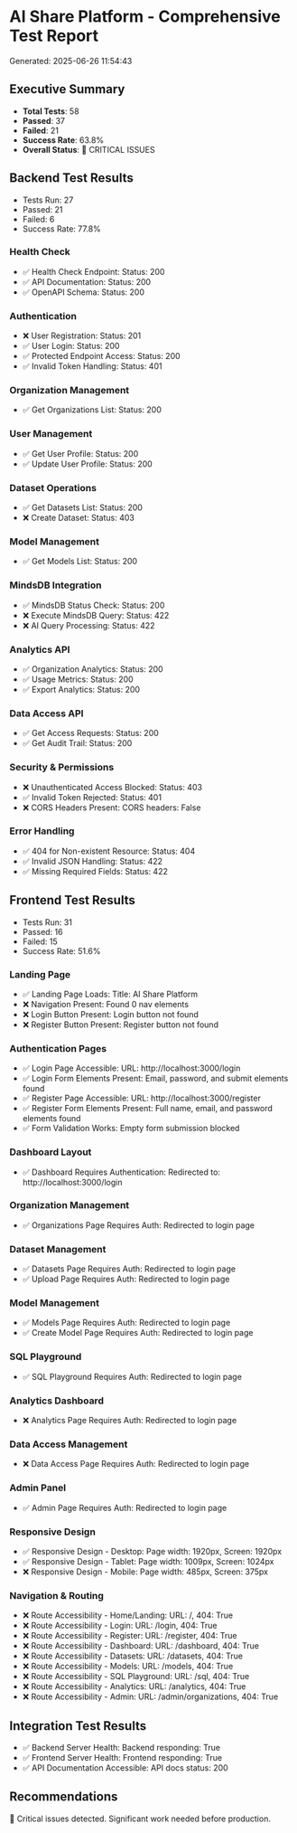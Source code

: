 
# AI Share Platform - Comprehensive Test Report
Generated: 2025-06-26 11:54:43

## Executive Summary

- **Total Tests**: 58
- **Passed**: 37
- **Failed**: 21
- **Success Rate**: 63.8%
- **Overall Status**: 🔴 CRITICAL ISSUES

## Backend Test Results

- Tests Run: 27
- Passed: 21
- Failed: 6
- Success Rate: 77.8%

### Health Check
- ✅ Health Check Endpoint: Status: 200
- ✅ API Documentation: Status: 200
- ✅ OpenAPI Schema: Status: 200

### Authentication
- ❌ User Registration: Status: 201
- ✅ User Login: Status: 200
- ✅ Protected Endpoint Access: Status: 200
- ✅ Invalid Token Handling: Status: 401

### Organization Management
- ✅ Get Organizations List: Status: 200

### User Management
- ✅ Get User Profile: Status: 200
- ✅ Update User Profile: Status: 200

### Dataset Operations
- ✅ Get Datasets List: Status: 200
- ❌ Create Dataset: Status: 403

### Model Management
- ✅ Get Models List: Status: 200

### MindsDB Integration
- ✅ MindsDB Status Check: Status: 200
- ❌ Execute MindsDB Query: Status: 422
- ❌ AI Query Processing: Status: 422

### Analytics API
- ✅ Organization Analytics: Status: 200
- ✅ Usage Metrics: Status: 200
- ✅ Export Analytics: Status: 200

### Data Access API
- ✅ Get Access Requests: Status: 200
- ✅ Get Audit Trail: Status: 200

### Security & Permissions
- ❌ Unauthenticated Access Blocked: Status: 403
- ✅ Invalid Token Rejected: Status: 401
- ❌ CORS Headers Present: CORS headers: False

### Error Handling
- ✅ 404 for Non-existent Resource: Status: 404
- ✅ Invalid JSON Handling: Status: 422
- ✅ Missing Required Fields: Status: 422

## Frontend Test Results

- Tests Run: 31
- Passed: 16
- Failed: 15
- Success Rate: 51.6%

### Landing Page
- ✅ Landing Page Loads: Title: AI Share Platform
- ❌ Navigation Present: Found 0 nav elements
- ❌ Login Button Present: Login button not found
- ❌ Register Button Present: Register button not found

### Authentication Pages
- ✅ Login Page Accessible: URL: http://localhost:3000/login
- ✅ Login Form Elements Present: Email, password, and submit elements found
- ✅ Register Page Accessible: URL: http://localhost:3000/register
- ✅ Register Form Elements Present: Full name, email, and password elements found
- ✅ Form Validation Works: Empty form submission blocked

### Dashboard Layout
- ✅ Dashboard Requires Authentication: Redirected to: http://localhost:3000/login

### Organization Management
- ✅ Organizations Page Requires Auth: Redirected to login page

### Dataset Management
- ✅ Datasets Page Requires Auth: Redirected to login page
- ✅ Upload Page Requires Auth: Redirected to login page

### Model Management
- ✅ Models Page Requires Auth: Redirected to login page
- ✅ Create Model Page Requires Auth: Redirected to login page

### SQL Playground
- ✅ SQL Playground Requires Auth: Redirected to login page

### Analytics Dashboard
- ❌ Analytics Page Requires Auth: Redirected to login page

### Data Access Management
- ❌ Data Access Page Requires Auth: Redirected to login page

### Admin Panel
- ✅ Admin Page Requires Auth: Redirected to login page

### Responsive Design
- ✅ Responsive Design - Desktop: Page width: 1920px, Screen: 1920px
- ✅ Responsive Design - Tablet: Page width: 1009px, Screen: 1024px
- ❌ Responsive Design - Mobile: Page width: 485px, Screen: 375px

### Navigation & Routing
- ❌ Route Accessibility - Home/Landing: URL: /, 404: True
- ❌ Route Accessibility - Login: URL: /login, 404: True
- ❌ Route Accessibility - Register: URL: /register, 404: True
- ❌ Route Accessibility - Dashboard: URL: /dashboard, 404: True
- ❌ Route Accessibility - Datasets: URL: /datasets, 404: True
- ❌ Route Accessibility - Models: URL: /models, 404: True
- ❌ Route Accessibility - SQL Playground: URL: /sql, 404: True
- ❌ Route Accessibility - Analytics: URL: /analytics, 404: True
- ❌ Route Accessibility - Admin: URL: /admin/organizations, 404: True

## Integration Test Results

- ✅ Backend Server Health: Backend responding: True
- ✅ Frontend Server Health: Frontend responding: True
- ✅ API Documentation Accessible: API docs status: 200

## Recommendations

🚨 Critical issues detected. Significant work needed before production.
